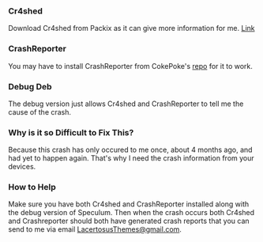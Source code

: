 ### Cr4shed
Download Cr4shed from Packix as it can give more information for me. [Link](https://repo.packix.com/package/com.muirey03.cr4shed/)

### CrashReporter
You may have to install CrashReporter from CokePoke's [repo](https://cokepokes.github.io) for it to work.

### Debug Deb
The debug version just allows Cr4shed and CrashReporter to tell me the cause of the crash.

### Why is it so Difficult to Fix This?
Because this crash has only occured to me once, about 4 months ago, and had yet to happen again. That's why I need the crash information from your devices.

### How to Help
Make sure you have both Cr4shed and CrashReporter installed along with the debug version of Speculum. Then when the crash occurs both Cr4shed and Crashreporter should both have generated crash reports that you can send to me via email LacertosusThemes@gmail.com.
